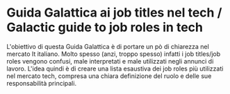 # Guida Galattica ai job titles nel tech / Galactic guide to job roles in tech

L'obiettivo di questa Guida Galattica è di portare un pò di chiarezza nel mercato It italiano. 
Molto spesso (anzi, troppo spesso) infatti i job titles/job roles vengono confusi, male interpretati e male utilizzati negli annunci di lavoro.
L'idea quindi è di creare una lista esaustiva dei job roles più utilizzati nel mercato tech, compresa una chiara definizione del ruolo e delle sue responsabilità principali.


